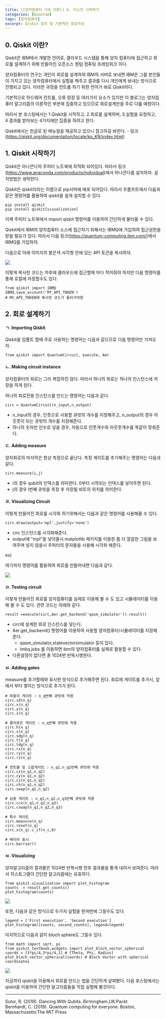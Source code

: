 ```yaml
---
title: \[양자컴퓨터 기초 이론\] 6. 키스킷 시작하기
categories: [Quantum]
tags: [양자컴퓨터]
excerpt: Qiskit 설치 및 기본적인 회로작성  
---
```


## 0. Qiskit 이란?

Qiskit은 IBM에서 개발한 언어로, 클라우드 시스템을 통해 양자 컴퓨터에 접근하고 회로를 설계하기 위해 만들어진 오픈소스 퀀텀 컴퓨팅 프레임워크 이다. 

 양자컴퓨터의 연구는 개인이 회로를 설계하여 IBM의 서버로 보내면 IBM은 그를 본인들이 가지고 있는 양자컴퓨터에서 실험을 해주고 결과를 다시 개인에게 보내는 방식으로 진행되고 있다.  이러한 과정을 컨트롤 하기 위한 언어가 바로 Qiskit이다. 

 기본적으로 하드웨어 컨트롤, 오류 정정 등 여러가지 요소가 있지만 이 블로그는 양자컴퓨터 알고리즘의 이론적인 부분에 집중하고 있으므로 회로설계만을 주로 다룰 예정이다. 

 따라서 본 포스팅에서는 1.Qiskit을 시작하고, 2.회로를 설계하며, 3.실험을 요청하고, 4.결과를 받아보는 4가지에만 집중을 하려고 한다. 

 Qiskit에서는 한글로 된 매뉴얼을 제공하고 있으니 참고하길 바란다. - 링크(https://qiskit.org/documentation/locale/ko_KR/index.html)



## 1. Qiskit 시작하기

Qiskit은 아나콘다의 주피터 노트북에 최적화 되어있다. 따라서 링크(https://www.anaconda.com/products/individual)에서 아나콘다를 설치하자. 설치방법은 생략한다. 



Qiskit은 qiskit이라는 이름으로  pip서버에 배포 되어있다. 따라서 프롬프트에서 다음과 같은 명령어를 활용하여 qiskit을 쉽게 설치할 수 있다.

```
pip install qiskit
pip install qiskit[visualization]
```

 

이제 주피터 노트북에서 import qiskit 명령어를 이용하여 간단하게 불러올 수 있다.



Qiskit에서 IBM의 양자컴퓨터 소스에 접근하기 위해서는 IBMQ에 가입하여 접근권한을 받을 필요가 있다. 따라서 다음 링크(https://quantum-computing.ibm.com/)에서 IBMQ를 가입하자. 



다음으로 아래 이미지의 붉은색 사각형 안에 있는 API 토큰을 복사하자. 

![](/assets/img/post/2021-03-11/figure1.png)

이렇게 복사한 코드는 차후에 클라우드에 접근할때 마다 적어줘야 하지만 다음 명령어를 통해 로컬에 저장할수도 있다.

```
from qiskit import IBMQ
IBMQ.save_account('MY_API_TOKEN')
# MY_API_TOKEN에 복사한 코드가 들어가야함
```



## 2. 회로 설계하기

#### ㄱ.  Importing Qiskit

Qiskit을 임폴트 할때 주로 사용하는 명령어는 다음과 같으므로 다음 명령어만 가져오자.

```
from qiskit import QuantumCircuit, execute, Aer
```



#### ㄴ. Making circuit instance

양자컴퓨터의 회로는 그리 복잡하진 않다. 따라서 하나의 회로는 하나의 인스턴스에 저장을 하게 된다.

하나의 회로전용 인스턴스를 만드는 명령어는 다음과 같다.

```
circ = QuantumCircuit(n_input,n_output)
```

- n_input의 경우, 인풋으로 사용할 큐빗의 개수를 지정해주고, n_output의 경우 아웃풋이 되는 큐빗의 개수를 지정해준다.
- 하나의 숫자만 인수로 넣을 경우, 자동으로 인풋개수와 아웃풋개수를 똑같이 맞춰준다. 



#### ㄷ. Adding measure

양자회로의 마지막은 항상 측정으로 끝난다. 측정 게이트를 추가해주는 명령어는 다음과 같다. 

```
circ.measure(i,j)
```

- i의 경우 qubit의 인덱스를 의미한다. 0부터 시작되는 인덱스를 넣어주면 된다.
- j의 경우 i번째 큐빗을 측정 후  저장될 비트의 위치를 의미한다. 



#### ㄹ. Visualizing Circuit

이렇게 만들어진 회로를 시각화 하기위해서는 다음과 같은 명령어를 사용해줄 수 있다. 

```
circ.draw(output='mpl',justify='none')
```

- circ 인스턴스를 시각화해준다.
- output에 "mpl"을 넣어줄시 matplotlib 패키지를 이용한 좀 더 깔끔한 그림을 보여주며 넣지 않을시 주피터의 문자들을 사용해 시각화 해준다. 



ex)

여기까지 명령어를 활용하여 회로를 만들어내면 다음과 같다. 

![](/assets/img/post/2021-03-11/figure2.PNG)



#### ㅁ. Testing circuit

이렇게 만들어진 회로를 양자컴퓨터를 실제로 이용해 볼 수 도 있고 시뮬레이터를 이용해 볼 수 도 있다. 관련 코드는 아래와 같다.

```
result =execute(circ,Aer.get_backend('qasm_simulator')).result()
```

- circ에 설계한 회로 인스턴스를 넣는다.
- Aer.get_backend() 명령어를 이용하여 사용할 양자컴퓨터/시뮬레이터를 지정해준다.
  - qasm_simulator,statevectorsimulator 등이 있다. 
  - imbq.jobs 를 이용하면 ibm의 양자컴퓨터를 실제로 활용할 수 있다.
- 다른설정이 없다면 총 1024번 반복시행한다. 



#### ㅂ. Adding gates

measure를 추가할때와 유사한 방식으로 추가해주면 된다. 회로에 게이트를 추가시, 앞에서 부터 쌓이는 방식으로 추가가 된다.

```
# 파울리 게이트 : n_q번째 큐빗에 적용
circ.id(n_q)
circ.x(n_q)
circ.y(n_q)
circ.z(n_q)

# 클리포트 게이트 : n_q번째 큐빗에 적용
circ.h(n_q)
circ.s(n_q)
circ.sdg(n_q)
circ.t(n_q)
circ.tdg(n_q)
circ.rx(n_q)
circ.ry(n_q)
circ.rz(n_q)

# 컨트롤 및 스왑게이트 : n_q1,n_q2번째 큐빗에 적용
circ.cx(n_q1,n_q2)
circ.cy(n_q1,n_q2)
circ.cz(n_q1,n_q2)
circ.ch(n_q1,n_q2)
circ.swap(n_q1,n_q2)

# 삼중 게이트 : n_q1,n_q2,n_q3번째 큐빗에 적용
circ.ccx(n_q1,n_q2,n_q3)
circ.cswap(n_q1,n_q2,n_q3)

# 특수 게이트
circ.measure(n_q)
circ.reset(n_q)
circ.x(n_q).c_if(n_c,0)

# 배리어 표시
circ.barrier()
```



#### ㅂ. Visualizing

양자알고리즘의 결과물은 1024번 반복시행 한후 결과물을 통계 내려서 보여준다. 따라서 히스토그램이 간단한 알고리즘에는 유효하다.

```
from qiskit.visualization import plot_histogram
counts  = result.get_counts()
plot_histogram(counts)
```

![](/assets/img/post/2021-03-11/figure3.PNG)

또한, 다음과 같은 방식으로 두가지 실험을 한꺼번에 그릴수도 있다. 

```
legend = ['First execution', 'Second execution']
plot_histogram([counts, second_counts], legend=legend)
```



마지막으로 다음과 같이 bloch sphere도 그릴수 있다.

```
from math import sqrt, pi
from qiskit_textbook.widgets import plot_bloch_vector_spherical
coords = [3*pi/4,3*pi/4,1] # [Theta, Phi, Radius]
plot_bloch_vector_spherical(coords) # Bloch Vector with spherical coordinates
```

![](/assets/img/post/2021-03-11/figure4.PNG)



지금까지 qiskit을 이용해서 회로를 만드는 법을 간단하게 살펴봤다. 다음 포스팅에서는 qiskit을 이용하여 간단한 알고리즘들을 직접 실험해 볼것이다. 

***
 Sutor, R. (2019). Dancing With Qubits. Birmingham,UK:Packt  
 Bernhardt, C. (2019). Quantum computing for everyone. Boston, Massachusetts:The MIT Press
